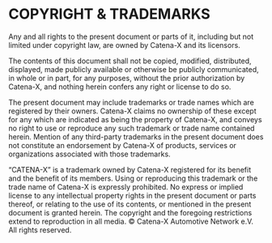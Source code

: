 # COPYRIGHT & TRADEMARKS

Any and all rights to the present document or parts of it, including but not limited under copyright
law, are owned by Catena-X and its licensors.

The contents of this document shall not be copied, modified, distributed, displayed, made publicly
available or otherwise be publicly communicated, in whole or in part, for any purposes, without the
prior authorization by Catena-X, and nothing herein confers any right or license to do so.

The present document may include trademarks or trade names which are registered by their owners. Catena-X
claims no ownership of these except for any which are indicated as being the property of Catena-X, and
conveys no right to use or reproduce any such trademark or trade name contained herein. Mention of any
third-party trademarks in the present document does not constitute an endorsement by Catena-X of products,
services or organizations associated with those trademarks.

“CATENA-X” is a trademark owned by Catena-X registered for its benefit and the benefit of its members.
Using or reproducing this trademark or the trade name of Catena-X is expressly prohibited.
No express or implied license to any intellectual property rights in the present document or parts
thereof, or relating to the use of its contents, or mentioned in the present document is granted herein.
The copyright and the foregoing restrictions extend to reproduction in all media.
© Catena-X Automotive Network e.V. All rights reserved.
